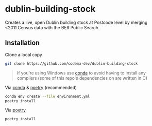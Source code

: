 # dublin-building-stock

Creates a live, open Dublin building stock at Postcode level by merging <2011 Census data with the BER Public Search.

## Installation

Clone a local copy
```bash
git clone https://github.com/codema-dev/dublin-building-stock
```

> If you're using Windows use [conda](https://docs.conda.io/projects/conda/en/latest/user-guide/install/) to avoid having to install any compilers (some of this repo's dependencies on are written in C)

Via [conda](https://docs.conda.io/projects/conda/en/latest/user-guide/install/) & [poetry](https://python-poetry.org/docs/) (recommended)
```bash
conda env create --file environment.yml
poetry install
```

Via [poetry](https://python-poetry.org/docs/)
```
poetry install
```

